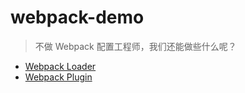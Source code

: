 # webpack-demo

> 不做 Webpack 配置工程师，我们还能做些什么呢？

- [Webpack Loader](./docs/loader.md)
- [Webpack Plugin](./docs/plugin.md)